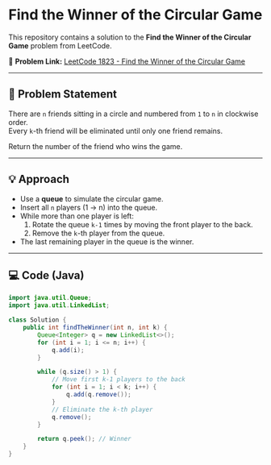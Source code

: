 # Find the Winner of the Circular Game

This repository contains a solution to the **Find the Winner of the Circular Game** problem from LeetCode.

🔗 **Problem Link:** [LeetCode 1823 - Find the Winner of the Circular Game](https://leetcode.com/problems/find-the-winner-of-the-circular-game/)

---

## 📖 Problem Statement
There are `n` friends sitting in a circle and numbered from `1` to `n` in clockwise order.  
Every `k`-th friend will be eliminated until only one friend remains.  

Return the number of the friend who wins the game.

---

## 💡 Approach
- Use a **queue** to simulate the circular game.  
- Insert all `n` players (1 → n) into the queue.  
- While more than one player is left:
  1. Rotate the queue `k-1` times by moving the front player to the back.
  2. Remove the `k`-th player from the queue.  
- The last remaining player in the queue is the winner.

---

## 💻 Code (Java)

```java
import java.util.Queue;
import java.util.LinkedList;

class Solution {
    public int findTheWinner(int n, int k) {
        Queue<Integer> q = new LinkedList<>();
        for (int i = 1; i <= n; i++) {
            q.add(i);
        }

        while (q.size() > 1) {
            // Move first k-1 players to the back
            for (int i = 1; i < k; i++) {
                q.add(q.remove());
            }
            // Eliminate the k-th player
            q.remove();
        }

        return q.peek(); // Winner
    }
}
